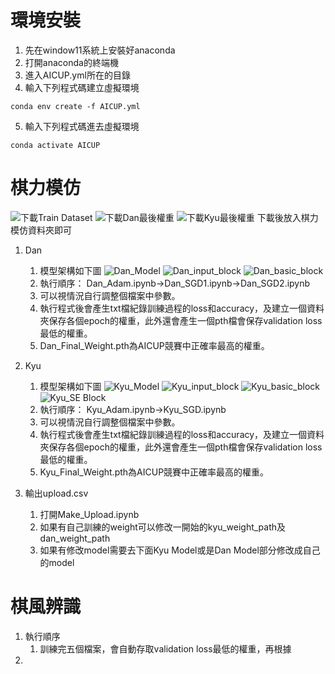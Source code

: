 # 環境安裝
1. 先在window11系統上安裝好anaconda
2. 打開anaconda的終端機
3. 進入AICUP.yml所在的目錄
4. 輸入下列程式碼建立虛擬環境
```shell=
conda env create -f AICUP.yml
```
5. 輸入下列程式碼進去虛擬環境
```shell=
conda activate AICUP
```

# 棋力模仿
![下載Train Dataset](https://drive.google.com/drive/folders/1dl55gEXbeT2VDWOHFdwUshtqoHx9LQX3?usp=drive_link)
![下載Dan最後權重](https://drive.google.com/file/d/1U38RxNY0KhakDvWE9OYGyzPNI4Ns1_ih/view?usp=sharing)
![下載Kyu最後權重](https://drive.google.com/file/d/1Vf_ejOC-yB-Tk3N6RaH3qAmWwzYc8lUQ/view?usp=sharing)
下載後放入棋力模仿資料夾即可
1. Dan
    1. 模型架構如下圖
    ![Dan_Model](https://hackmd.io/_uploads/rkDMNpOra.png)
    ![Dan_input_block](https://hackmd.io/_uploads/Hy4QVa_Ba.png)
    ![Dan_basic_block](https://hackmd.io/_uploads/r1cXE6OSp.png)
    2. 執行順序： Dan_Adam.ipynb->Dan_SGD1.ipynb->Dan_SGD2.ipynb
    3. 可以視情況自行調整個檔案中參數。
    4. 執行程式後會產生txt檔紀錄訓練過程的loss和accuracy，及建立一個資料夾保存各個epoch的權重，此外還會產生一個pth檔會保存validation loss最低的權重。
    5. Dan_Final_Weight.pth為AICUP競賽中正確率最高的權重。



2. Kyu
    1. 模型架構如下圖
    ![Kyu_Model](https://hackmd.io/_uploads/ByE1w6dBT.png)
    ![Kyu_input_block](https://hackmd.io/_uploads/B1egw6dHp.png)
    ![Kyu_basic_block](https://hackmd.io/_uploads/B15gD6dSa.png)
    ![Kyu_SE Block](https://hackmd.io/_uploads/Bkx-Pp_ra.png)
    2. 執行順序： Kyu_Adam.ipynb->Kyu_SGD.ipynb
    3. 可以視情況自行調整個檔案中參數。
    4. 執行程式後會產生txt檔紀錄訓練過程的loss和accuracy，及建立一個資料夾保存各個epoch的權重，此外還會產生一個pth檔會保存validation loss最低的權重。
    5. Kyu_Final_Weight.pth為AICUP競賽中正確率最高的權重。
    
3. 輸出upload.csv
    1. 打開Make_Upload.ipynb
    2. 如果有自己訓練的weight可以修改一開始的kyu_weight_path及dan_weight_path
    3. 如果有修改model需要去下面Kyu Model或是Dan Model部分修改成自己的model

# 棋風辨識
1. 執行順序
    1. 訓練完五個檔案，會自動存取validation loss最低的權重，再根據
2. 
